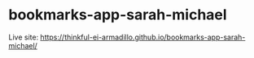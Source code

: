 # bookmarks-app-sarah-michael

Live site:
https://thinkful-ei-armadillo.github.io/bookmarks-app-sarah-michael/
